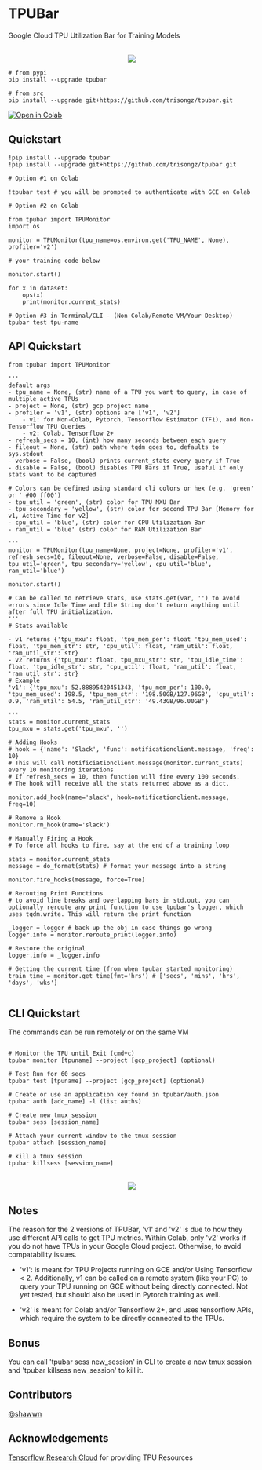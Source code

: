 # TPUBar

 Google Cloud TPU Utilization Bar for Training Models
 
<p align="center">
    <br>
    <img src="https://github.com/trisongz/tpubar/raw/master/docs/tpubar_img.png"/>
    <br>
<p>


```shell
# from pypi
pip install --upgrade tpubar

# from src
pip install --upgrade git+https://github.com/trisongz/tpubar.git
```

[![Open in Colab](https://colab.research.google.com/assets/colab-badge.svg)](https://colab.research.google.com/github/trisongz/tpubar/blob/master/docs/T5_on_TPU_Torch_XLA_TPUBar.ipynb)

## Quickstart

```python3
!pip install --upgrade tpubar
!pip install --upgrade git+https://github.com/trisongz/tpubar.git

# Option #1 on Colab

!tpubar test # you will be prompted to authenticate with GCE on Colab

# Option #2 on Colab

from tpubar import TPUMonitor
import os

monitor = TPUMonitor(tpu_name=os.environ.get('TPU_NAME', None), profiler='v2')

# your training code below

monitor.start()

for x in dataset:
    ops(x)
    print(monitor.current_stats)

# Option #3 in Terminal/CLI - (Non Colab/Remote VM/Your Desktop)
tpubar test tpu-name

```

## API Quickstart

```python3
from tpubar import TPUMonitor

'''
default args
- tpu_name = None, (str) name of a TPU you want to query, in case of multiple active TPUs
- project = None, (str) gcp project name
- profiler = 'v1', (str) options are ['v1', 'v2']
    - v1: for Non-Colab, Pytorch, Tensorflow Estimator (TF1), and Non-Tensorflow TPU Queries
    - v2: Colab, Tensorflow 2+
- refresh_secs = 10, (int) how many seconds between each query
- fileout = None, (str) path where tqdm goes to, defaults to sys.stdout
- verbose = False, (bool) prints current_stats every query if True
- disable = False, (bool) disables TPU Bars if True, useful if only stats want to be captured

# Colors can be defined using standard cli colors or hex (e.g. 'green' or ' #00 ff00')
- tpu_util = 'green', (str) color for TPU MXU Bar
- tpu_secondary = 'yellow', (str) color for second TPU Bar [Memory for v1, Active Time for v2]
- cpu_util = 'blue', (str) color for CPU Utilization Bar
- ram_util = 'blue' (str) color for RAM Utilization Bar

'''
monitor = TPUMonitor(tpu_name=None, project=None, profiler='v1', refresh_secs=10, fileout=None, verbose=False, disable=False, tpu_util='green', tpu_secondary='yellow', cpu_util='blue', ram_util='blue')

monitor.start()

# Can be called to retrieve stats, use stats.get(var, '') to avoid errors since Idle Time and Idle String don't return anything until after full TPU initialization.
'''
# Stats available

- v1 returns {'tpu_mxu': float, 'tpu_mem_per': float 'tpu_mem_used': float, 'tpu_mem_str': str, 'cpu_util': float, 'ram_util': float, 'ram_util_str': str}
- v2 returns {'tpu_mxu': float, tpu_mxu_str': str, 'tpu_idle_time': float, 'tpu_idle_str': str, 'cpu_util': float, 'ram_util': float, 'ram_util_str': str}
# Example
'v1': {'tpu_mxu': 52.88895420451343, 'tpu_mem_per': 100.0, 'tpu_mem_used': 198.5, 'tpu_mem_str': '198.50GB/127.96GB', 'cpu_util': 0.9, 'ram_util': 54.5, 'ram_util_str': '49.43GB/96.00GB'}

'''
stats = monitor.current_stats
tpu_mxu = stats.get('tpu_mxu', '')

# Adding Hooks
# hook = {'name': 'Slack', 'func': notificationclient.message, 'freq': 10}
# This will call notificiationclient.message(monitor.current_stats) every 10 monitoring iterations
# If refresh_secs = 10, then function will fire every 100 seconds.
# The hook will receive all the stats returned above as a dict.

monitor.add_hook(name='slack', hook=notificationclient.message, freq=10)

# Remove a Hook
monitor.rm_hook(name='slack')

# Manually Firing a Hook
# To force all hooks to fire, say at the end of a training loop

stats = monitor.current_stats
message = do_format(stats) # format your message into a string

monitor.fire_hooks(message, force=True)

# Rerouting Print Functions
# to avoid line breaks and overlapping bars in std.out, you can optionally reroute any print function to use tpubar's logger, which uses tqdm.write. This will return the print function

_logger = logger # back up the obj in case things go wrong
logger.info = monitor.reroute_print(logger.info)

# Restore the original
logger.info = _logger.info

# Getting the current time (from when tpubar started monitoring)
train_time = monitor.get_time(fmt='hrs') # ['secs', 'mins', 'hrs', 'days', 'wks']


```

## CLI Quickstart

The commands can be run remotely or on the same VM

```shell

# Monitor the TPU until Exit (cmd+c)
tpubar monitor [tpuname] --project [gcp_project] (optional)

# Test Run for 60 secs
tpubar test [tpuname] --project [gcp_project] (optional)

# Create or use an application key found in tpubar/auth.json
tpubar auth [adc_name] -l (list auths)

# Create new tmux session
tpubar sess [session_name]

# Attach your current window to the tmux session
tpubar attach [session_name]

# kill a tmux session
tpubar killsess [session_name]

```

<p align="center">
    <br>
    <img src="https://github.com/trisongz/tpubar/raw/master/docs/tpumonitor.png"/>
    <br>
<p>

## Notes

The reason for the 2 versions of TPUBar, 'v1' and 'v2' is due to how they use different API calls to get TPU metrics. Within Colab, only 'v2' works if you do not have TPUs in your Google Cloud project. Otherwise,  to avoid compatability issues.

- 'v1': is meant for TPU Projects running on GCE and/or Using Tensorflow < 2. Additionally, v1 can be called on a remote system (like your PC) to query your TPU running on GCE without being directly connected. Not yet tested, but should also be used in Pytorch training as well.

- 'v2' is meant for Colab and/or Tensorflow 2+, and uses tensorflow APIs, which require the system to be directly connected to the TPUs.

## Bonus

You can call 'tpubar sess new_session' in CLI to create a new tmux session and 'tpubar killsess new_session' to kill it.

## Contributors

[@shawwn](https://github.com/shawwn)

## Acknowledgements

[Tensorflow Research Cloud](https://www.tensorflow.org/tfrc) for providing TPU Resources
